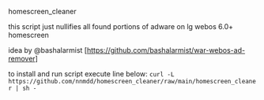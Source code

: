 homescreen_cleaner

this script just nullifies all found portions of adware on lg webos 6.0+ homescreen

idea by @bashalarmist [https://github.com/bashalarmist/war-webos-ad-remover]

to install and run script execute line below:
```curl -L https://github.com/nnmdd/homescreen_cleaner/raw/main/homescreen_cleaner | sh -```
